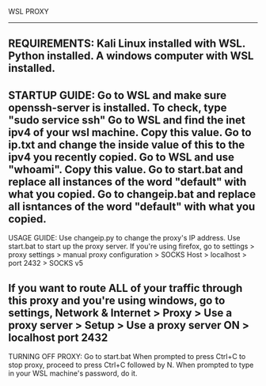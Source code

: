 WSL PROXY

-------
REQUIREMENTS:
Kali Linux installed with WSL.
Python installed.
A windows computer with WSL installed.
-------
STARTUP GUIDE:
Go to WSL and make sure openssh-server is installed. To check, type "sudo service ssh"
Go to WSL and find the inet ipv4 of your wsl machine. Copy this value.
Go to ip.txt and change the inside value of this to the ipv4 you recently copied.
Go to WSL and use "whoami". Copy this value.
Go to start.bat and replace all instances of the word "default" with what you copied.
Go to changeip.bat and replace all isntances of the word "default" with what you copied.
-------
USAGE GUIDE:
Use changeip.py to change the proxy's IP address.
Use start.bat to start up the proxy server.
If you're using firefox, go to settings > proxy settings > manual proxy configuration >  SOCKS Host > localhost > port 2432 > SOCKS v5

If you want to route ALL of your traffic through this proxy and you're using windows, go to settings, Network & Internet > Proxy > Use a proxy server > Setup > Use a proxy server ON > localhost port 2432
-------
TURNING OFF PROXY:
Go to start.bat
When prompted to press Ctrl+C to stop proxy, proceed to press Ctrl+C followed by N.
When prompted to type in your WSL machine's password, do it.